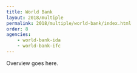 ```yaml
---
title: World Bank
layout: 2018/multiple
permalink: 2018/multiple/world-bank/index.html
order: 8
agencies:
    - world-bank-ida
    - world-bank-ifc
---
```


Overview goes here.

